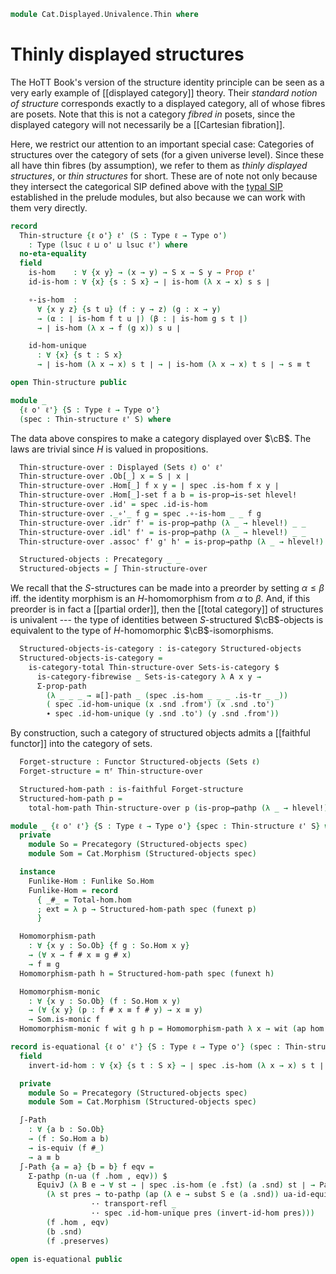 <!--
```agda
{-# OPTIONS --lossy-unification #-}
open import 1Lab.Equiv.Embedding

open import Cat.Displayed.Univalence
open import Cat.Functor.Properties
open import Cat.Displayed.Total
open import Cat.Displayed.Base
open import Cat.Instances.Sets
open import Cat.Prelude

import Cat.Displayed.Morphism
import Cat.Morphism
```
-->

```agda
module Cat.Displayed.Univalence.Thin where

```

<!--
```agda
open Cat.Displayed.Total public
open Cat.Displayed.Base public
open Total-hom public
open Precategory
open Displayed
open Cat.Displayed.Morphism
open _≅[_]_
```
-->

# Thinly displayed structures

The HoTT Book's version of the structure identity principle can be seen
as a very early example of [[displayed category]] theory. Their
_standard notion of structure_ corresponds exactly to a displayed
category, all of whose fibres are posets. Note that this is not a
category _fibred in_ posets, since the displayed category will not
necessarily be a [[Cartesian fibration]].

Here, we restrict our attention to an important special case: Categories
of structures over the category of sets (for a given universe level).
Since these all have thin fibres (by assumption), we refer to them as
_thinly displayed structures_, or _thin structures_ for short. These are
of note not only because they intersect the categorical SIP defined
above with the [typal SIP] established in the prelude modules, but also
because we can work with them very directly.

[typal SIP]: 1Lab.Univalence.SIP.html

```agda
record
  Thin-structure {ℓ o'} ℓ' (S : Type ℓ → Type o')
    : Type (lsuc ℓ ⊔ o' ⊔ lsuc ℓ') where
  no-eta-equality
  field
    is-hom    : ∀ {x y} → (x → y) → S x → S y → Prop ℓ'
    id-is-hom : ∀ {x} {s : S x} → ∣ is-hom (λ x → x) s s ∣

    ∘-is-hom  :
      ∀ {x y z} {s t u} (f : y → z) (g : x → y)
      → (α : ∣ is-hom f t u ∣) (β : ∣ is-hom g s t ∣)
      → ∣ is-hom (λ x → f (g x)) s u ∣

    id-hom-unique
      : ∀ {x} {s t : S x}
      → ∣ is-hom (λ x → x) s t ∣ → ∣ is-hom (λ x → x) t s ∣ → s ≡ t

open Thin-structure public

module _
  {ℓ o' ℓ'} {S : Type ℓ → Type o'}
  (spec : Thin-structure ℓ' S) where
```

The data above conspires to make a category displayed over $\cB$. The
laws are trivial since $H$ is valued in propositions.

```agda
  Thin-structure-over : Displayed (Sets ℓ) o' ℓ'
  Thin-structure-over .Ob[_] x = S ∣ x ∣
  Thin-structure-over .Hom[_] f x y = ∣ spec .is-hom f x y ∣
  Thin-structure-over .Hom[_]-set f a b = is-prop→is-set hlevel!
  Thin-structure-over .id' = spec .id-is-hom
  Thin-structure-over ._∘'_ f g = spec .∘-is-hom _ _ f g
  Thin-structure-over .idr' f' = is-prop→pathp (λ _ → hlevel!) _ _
  Thin-structure-over .idl' f' = is-prop→pathp (λ _ → hlevel!) _ _
  Thin-structure-over .assoc' f' g' h' = is-prop→pathp (λ _ → hlevel!) _ _

  Structured-objects : Precategory _ _
  Structured-objects = ∫ Thin-structure-over
```

We recall that the $S$-structures can be made into a preorder by setting
$\alpha \le \beta$ iff. the identity morphism is an $H$-homomorphism
from $\alpha$ to $\beta$. And, if this preorder is in fact a [[partial
order]], then the [[total category]] of structures is univalent --- the
type of identities between $S$-structured $\cB$-objects is equivalent to
the type of $H$-homomorphic $\cB$-isomorphisms.

```agda
  Structured-objects-is-category : is-category Structured-objects
  Structured-objects-is-category =
    is-category-total Thin-structure-over Sets-is-category $
      is-category-fibrewise _ Sets-is-category λ A x y →
      Σ-prop-path
        (λ _ _ _ → ≅[]-path _ (spec .is-hom _ _ _ .is-tr _ _))
        ( spec .id-hom-unique (x .snd .from') (x .snd .to')
        ∙ spec .id-hom-unique (y .snd .to') (y .snd .from'))
```

By construction, such a category of structured objects admits a
[[faithful functor]] into the category of sets.

```agda
  Forget-structure : Functor Structured-objects (Sets ℓ)
  Forget-structure = πᶠ Thin-structure-over

  Structured-hom-path : is-faithful Forget-structure
  Structured-hom-path p =
    total-hom-path Thin-structure-over p (is-prop→pathp (λ _ → hlevel!) _ _)

module _ {ℓ o' ℓ'} {S : Type ℓ → Type o'} {spec : Thin-structure ℓ' S} where
  private
    module So = Precategory (Structured-objects spec)
    module Som = Cat.Morphism (Structured-objects spec)

  instance
    Funlike-Hom : Funlike So.Hom
    Funlike-Hom = record
      { _#_ = Total-hom.hom
      ; ext = λ p → Structured-hom-path spec (funext p)
      }

  Homomorphism-path
    : ∀ {x y : So.Ob} {f g : So.Hom x y}
    → (∀ x → f # x ≡ g # x)
    → f ≡ g
  Homomorphism-path h = Structured-hom-path spec (funext h)

  Homomorphism-monic
    : ∀ {x y : So.Ob} (f : So.Hom x y)
    → (∀ {x y} (p : f # x ≡ f # y) → x ≡ y)
    → Som.is-monic f
  Homomorphism-monic f wit g h p = Homomorphism-path λ x → wit (ap hom p $ₚ x)

record is-equational {ℓ o' ℓ'} {S : Type ℓ → Type o'} (spec : Thin-structure ℓ' S) : Type (lsuc ℓ ⊔ o' ⊔ ℓ') where
  field
    invert-id-hom : ∀ {x} {s t : S x} → ∣ spec .is-hom (λ x → x) s t ∣ → ∣ spec .is-hom (λ x → x) t s ∣

  private
    module So = Precategory (Structured-objects spec)
    module Som = Cat.Morphism (Structured-objects spec)

  ∫-Path
    : ∀ {a b : So.Ob}
    → (f : So.Hom a b)
    → is-equiv (f #_)
    → a ≡ b
  ∫-Path {a = a} {b = b} f eqv =
    Σ-pathp (n-ua (f .hom , eqv)) $
      EquivJ (λ B e → ∀ st → ∣ spec .is-hom (e .fst) (a .snd) st ∣ → PathP (λ i → S (ua e i)) (a .snd) st)
        (λ st pres → to-pathp (ap (λ e → subst S e (a .snd)) ua-id-equiv
                  ·· transport-refl _
                  ·· spec .id-hom-unique pres (invert-id-hom pres)))
        (f .hom , eqv)
        (b .snd)
        (f .preserves)

open is-equational public
```

<!--
```agda
Full-substructure
  : ∀ {ℓ o'} ℓ' (R S : Type ℓ → Type o')
  → (∀ X → R X ↪ S X)
  → Thin-structure ℓ' S
  → Thin-structure ℓ' R
Full-substructure _ R S embed Sst .is-hom f x y =
  Sst .is-hom f (embed _ .fst x) (embed _ .fst y)
Full-substructure _ R S embed Sst .id-is-hom = Sst .id-is-hom
Full-substructure _ R S embed Sst .∘-is-hom = Sst .∘-is-hom
Full-substructure _ R S embed Sst .id-hom-unique α β =
  has-prop-fibres→injective (embed _ .fst) (embed _ .snd)
    (Sst .id-hom-unique α β)
```
-->
